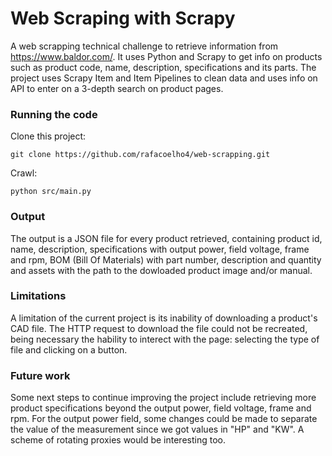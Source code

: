 # Web Scraping with Scrapy 

A web scrapping technical challenge to retrieve information from https://www.baldor.com/. 
It uses Python and Scrapy to get info on products such as product code, name, description, specifications and its parts. 
The project uses Scrapy Item and Item Pipelines to clean data and uses info on API to enter on a 3-depth search on product pages. 

### Running the code 
Clone this project:

```
git clone https://github.com/rafacoelho4/web-scrapping.git
```

Crawl: 

```
python src/main.py
```

### Output 
The output is a JSON file for every product retrieved, containing product id, name, description, specifications with output power, field voltage, frame and rpm, BOM (Bill Of Materials) with part number, description and quantity and assets with the path to the dowloaded product image and/or manual. 

### Limitations 
A limitation of the current project is its inability of downloading a product's CAD file. The HTTP request to download the file could not be recreated, being necessary the hability to interect with the page: selecting the type of file and clicking on a button. 

### Future work 
Some next steps to continue improving the project include retrieving more product specifications beyond the output power, field voltage, frame and rpm. 
For the output power field, some changes could be made to separate the value of the measurement since we got values in "HP" and "KW". 
A scheme of rotating proxies would be interesting too. 
